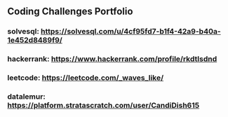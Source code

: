 ## Coding Challenges Portfolio
### solvesql: https://solvesql.com/u/4cf95fd7-b1f4-42a9-b40a-1e452d8489f9/
### hackerrank: https://www.hackerrank.com/profile/rkdtlsdnd
### leetcode: https://leetcode.com/_waves_like/
### datalemur: https://platform.stratascratch.com/user/CandiDish615
